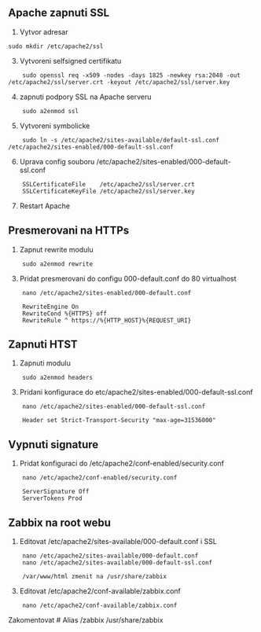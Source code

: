 Apache zapnuti SSL
----------------------
1. Vytvor adresar
```
sudo mkdir /etc/apache2/ssl
```

3. Vytvoreni selfsigned certifikatu
```
	sudo openssl req -x509 -nodes -days 1825 -newkey rsa:2048 -out /etc/apache2/ssl/server.crt -keyout /etc/apache2/ssl/server.key
```
4. zapnuti podpory SSL na Apache serveru
```
	sudo a2enmod ssl
```
5. Vytvoreni symbolicke
```
	sudo ln -s /etc/apache2/sites-available/default-ssl.conf /etc/apache2/sites-enabled/000-default-ssl.conf
```

6. Uprava config souboru /etc/apache2/sites-enabled/000-default-ssl.conf
```
	SSLCertificateFile    /etc/apache2/ssl/server.crt
	SSLCertificateKeyFile /etc/apache2/ssl/server.key
```

7. Restart Apache

Presmerovani na HTTPs
----------------------
1. Zapnut rewrite modulu
```
	sudo a2enmod rewrite
```

3. Pridat presmerovani do configu 000-default.conf do 80 virtualhost
```
	nano /etc/apache2/sites-enabled/000-default.conf
```
```
	RewriteEngine On
	RewriteCond %{HTTPS} off
	RewriteRule ^ https://%{HTTP_HOST}%{REQUEST_URI}
```

Zapnuti HTST
------------
1. Zapnuti modulu
```
	sudo a2enmod headers
```
3. Pridani konfigurace do etc/apache2/sites-enabled/000-default-ssl.conf
```
	nano /etc/apache2/sites-enabled/000-default-ssl.conf
```
```
	Header set Strict-Transport-Security "max-age=31536000"
```
Vypnuti signature
-----------------
1. Pridat konfiguraci do /etc/apache2/conf-enabled/security.conf
```
	nano /etc/apache2/conf-enabled/security.conf
```
```
	ServerSignature Off 
	ServerTokens Prod
```

Zabbix na root webu
----------------------
1. Editovat /etc/apache2/sites-available/000-default.conf i SSL
```
	nano /etc/apache2/sites-available/000-default.conf
	nano /etc/apache2/sites-available/000-default-ssl.conf
```
```
	/var/www/html zmenit na /usr/share/zabbix
```
	
3. Editovat /etc/apache2/conf-available/zabbix.conf
```
	nano /etc/apache2/conf-available/zabbix.conf
```
Zakomentovat # Alias /zabbix /usr/share/zabbix


